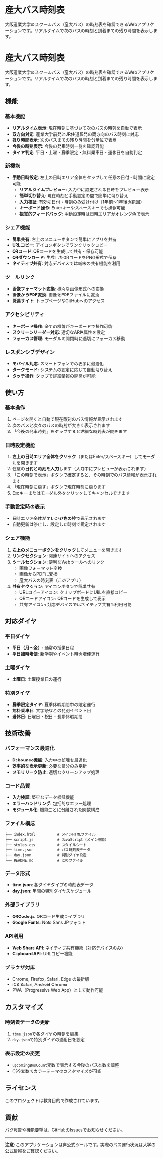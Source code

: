 # 産大バス時刻表

大阪産業大学のスクールバス（産大バス）の時刻表を確認できるWebアプリケーションです。リアルタイムで次のバスの時刻と到着までの残り時間を表示します。

# 産大バス時刻表

大阪産業大学のスクールバス（産大バス）の時刻表を確認できるWebアプリケーションです。リアルタイムで次のバスの時刻と到着までの残り時間を表示します。

## 機能

### 基本機能
- **リアルタイム表示**: 現在時刻に基づいて次のバスの時刻を自動で表示
- **双方向対応**: 産業大学前発とJR住道駅発の両方向のバス時刻に対応
- **残り時間表示**: 次のバスまでの残り時間を分単位で表示
- **今後の時刻表示**: 今後の発車時刻一覧を確認可能
- **ダイヤ判定**: 平日・土曜・夏季限定・無料乗車日・運休日を自動判定

### 新機能
- **手動日時設定**: 左上の日時エリア全体をタップして任意の日付・時間に設定可能
  - **リアルタイムプレビュー**: 入力中に設定される日時をプレビュー表示
  - **簡単切り替え**: 現在時刻と手動設定の間で簡単に切り替え
  - **入力検証**: 有効な日付・時刻のみ受け付け（1年前〜1年後の範囲）
  - **キーボード操作**: Enterキーやスペースキーでも操作可能
  - **視覚的フィードバック**: 手動設定時は日時エリアがオレンジ色で表示

### シェア機能
- **簡単共有**: 右上のメニューボタンで簡単にアプリを共有
- **URLコピー**: アイコンボタンでワンクリックコピー
- **QRコード**: QRコードを生成して共有・保存可能
- **QRダウンロード**: 生成したQRコードをPNG形式で保存
- **ネイティブ共有**: 対応デバイスでは端末の共有機能を利用

### ツールリンク
- **画像フォーマット変換**: 様々な画像形式への変換
- **画像からPDF変換**: 画像をPDFファイルに変換
- **関連サイト**: トップページやGitHubへのアクセス

### アクセシビリティ
- **キーボード操作**: 全ての機能がキーボードで操作可能
- **スクリーンリーダー対応**: 適切なARIA属性を設定
- **フォーカス管理**: モーダルの開閉時に適切にフォーカス移動

### レスポンシブデザイン
- **モバイル対応**: スマートフォンでの表示に最適化
- **ダークモード**: システムの設定に応じて自動切り替え
- **タッチ操作**: タップで詳細情報の開閉が可能

## 使い方

### 基本操作
1. ページを開くと自動で現在時刻のバス情報が表示されます
2. 次のバスと次々のバスの時刻が大きく表示されます
3. 「今後の発車時刻」をタップすると詳細な時刻表が開きます

### 日時設定機能
1. **左上の日時エリア全体をクリック**（またはEnter/スペースキー）してモーダルを開きます
2. 任意の**日付と時刻を入力**します（入力中にプレビューが表示されます）
3. 「この時刻で表示」ボタンで確定すると、その時刻でのバス情報が表示されます
4. 「現在時刻に戻す」ボタンで現在時刻に戻ります
5. Escキーまたはモーダル外をクリックしてキャンセルできます

### 手動設定時の表示
- 日時エリア全体が**オレンジ色の枠**で表示されます
- 自動更新は停止し、設定した時刻で固定されます

### シェア機能
1. **右上のメニューボタンをクリック**してメニューを開きます
2. **リンクセクション**: 関連サイトへのアクセス
3. **ツールセクション**: 便利なWebツールへのリンク
   - 画像フォーマット変換
   - 画像からPDFに変換
   - 産大バスの時刻表（このアプリ）
4. **共有セクション**: アイコンボタンで簡単共有
   - URLコピーアイコン: クリップボードにURLを直接コピー
   - QRコードアイコン: QRコードを生成して表示
   - 共有アイコン: 対応デバイスではネイティブ共有も利用可能

## 対応ダイヤ

### 平日ダイヤ
- **平日（月〜金）**: 通常の授業日程
- **平日臨時増便**: 新学期やイベント時の増便運行

### 土曜ダイヤ
- **土曜日**: 土曜授業日の運行

### 特別ダイヤ
- **夏季限定ダイヤ**: 夏季休暇期間中の限定運行
- **無料乗車日**: 大学祭などの特別イベント日
- **運休日**: 日曜日・祝日・長期休暇期間

## 技術改善

### パフォーマンス最適化
- **Debounce機能**: 入力中の処理を最適化
- **効率的な表示更新**: 必要な部分のみ更新
- **メモリリーク防止**: 適切なクリーンアップ処理

### コード品質
- **入力検証**: 堅牢なデータ検証機能
- **エラーハンドリング**: 包括的なエラー処理
- **モジュール化**: 機能ごとに分離された関数構成

### ファイル構成
```
├── index.html          # メインHTMLファイル
├── script.js           # JavaScript（メイン機能）
├── styles.css          # スタイルシート
├── time.json           # バス時刻表データ
├── day.json            # 特別ダイヤ設定
└── README.md           # このファイル
```

### データ形式
- **time.json**: 各ダイヤタイプの時刻表データ
- **day.json**: 年間の特別ダイヤスケジュール

### 外部ライブラリ
- **QRCode.js**: QRコード生成ライブラリ
- **Google Fonts**: Noto Sans JPフォント

### API利用
- **Web Share API**: ネイティブ共有機能（対応デバイスのみ）
- **Clipboard API**: URLコピー機能

### ブラウザ対応
- Chrome, Firefox, Safari, Edge の最新版
- iOS Safari, Android Chrome
- PWA（Progressive Web App）として動作可能

## カスタマイズ

### 時刻表データの更新
1. `time.json`で各ダイヤの時刻を編集
2. `day.json`で特別ダイヤの適用日を設定

### 表示設定の変更
- `upcomingBusCount`変数で表示する今後のバス本数を調整
- CSS変数でカラーテーマのカスタマイズが可能

## ライセンス

このプロジェクトは教育目的で作成されています。

## 貢献

バグ報告や機能要望は、GitHubのIssuesでお知らせください。

---

**注意**: このアプリケーションは非公式ツールです。実際のバス運行状況は大学の公式情報をご確認ください。